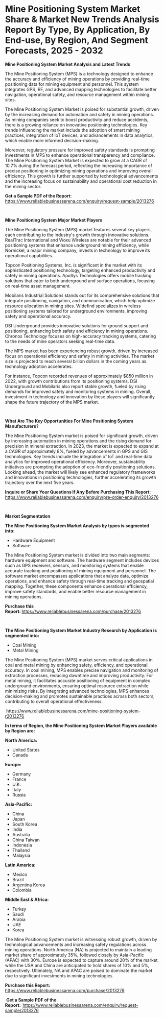 <p><h1>Mine Positioning System Market Share & Market New Trends Analysis Report By Type, By Application, By End-use, By Region, And Segment Forecasts, 2025 - 2032</h1></p><p><strong>Mine Positioning System Market Analysis and Latest Trends</strong></p>
<p><p>The Mine Positioning System (MPS) is a technology designed to enhance the accuracy and efficiency of mining operations by providing real-time positioning data for mining equipment and personnel. This system integrates GPS, RF, and advanced mapping technologies to facilitate better navigation, operational safety, and resource management within mining sites. </p><p>The Mine Positioning System Market is poised for substantial growth, driven by the increasing demand for automation and safety in mining operations. As mining companies seek to boost productivity and reduce accidents, there is a growing reliance on innovative positioning technologies. Key trends influencing the market include the adoption of smart mining practices, integration of IoT devices, and advancements in data analytics, which enable more informed decision-making.</p><p>Moreover, regulatory pressure for improved safety standards is prompting investments in MPS to enhance operational transparency and compliance. The Mine Positioning System Market is expected to grow at a CAGR of 10.7% during the forecast period, reflecting the increasing importance of precise positioning in optimizing mining operations and improving overall efficiency. This growth is further supported by technological advancements and the increasing focus on sustainability and operational cost reduction in the mining sector.</p></p>
<p><strong>Get a Sample PDF of the Report:&nbsp;</strong> <a href="https://www.reliablebusinessarena.com/enquiry/request-sample/2013276?utm_campaign=2779&utm_medium=2&utm_source=Github&utm_content=ia&utm_term=12042025&utm_id=mine-positioning-system">https://www.reliablebusinessarena.com/enquiry/request-sample/2013276</a></p>
<p>&nbsp;</p>
<p><strong>Mine Positioning System Major Market Players</strong></p>
<p><p>The Mine Positioning System (MPS) market features several key players, each contributing to the industry's growth through innovative solutions. RealTrac International and Woxu Wireless are notable for their advanced positioning systems that enhance underground mining efficiency, while Nornickel, a major mining company, invests in technology to improve its operational capabilities.</p><p>Topcon Positioning Systems, Inc. is significant in the market with its sophisticated positioning technology, targeting enhanced productivity and safety in mining operations. ApoSys Technologies offers mobile tracking solutions that cater to both underground and surface operations, focusing on real-time asset management.</p><p>Mobilaris Industrial Solutions stands out for its comprehensive solutions that integrate positioning, navigation, and communication, which help optimize resource allocation in mining sites. Widefind specializes in wireless positioning systems tailored for underground environments, improving safety and operational accuracy.</p><p>DSI Underground provides innovative solutions for ground support and positioning, enhancing both safety and efficiency in mining operations. Chronos Technology focuses on high-accuracy tracking systems, catering to the needs of mine operators seeking real-time data.</p><p>The MPS market has been experiencing robust growth, driven by increased focus on operational efficiency and safety in mining activities. The market size is projected to reach several billion dollars in the coming years as technology adoption accelerates.</p><p>For instance, Topcon recorded revenues of approximately $850 million in 2022, with growth contributions from its positioning systems. DSI Underground and Mobilaris also report stable growth, fueled by rising demands for improved safety and monitoring systems in mining. Overall, investment in technology and innovation by these players will significantly shape the future trajectory of the MPS market. </p></p>
<p>&nbsp;</p>
<p><strong>What Are The Key Opportunities For Mine Positioning System Manufacturers?</strong></p>
<p><p>The Mine Positioning System market is poised for significant growth, driven by increasing automation in mining operations and the rising demand for precision in mineral extraction. In 2023, the market is expected to expand at a CAGR of approximately 8%, fueled by advancements in GPS and GIS technologies. Key trends include the integration of IoT and real-time data analytics for improved operational efficiency. Moreover, sustainability initiatives are prompting the adoption of eco-friendly positioning solutions. Looking ahead, the market will likely see enhanced regulatory frameworks and innovations in positioning technologies, further accelerating its growth trajectory over the next five years.</p></p>
<p><strong>Inquire or Share Your Questions If Any Before Purchasing This Report:</strong> <a href="https://www.reliablebusinessarena.com/enquiry/pre-order-enquiry/2013276?utm_campaign=2779&utm_medium=2&utm_source=Github&utm_content=ia&utm_term=12042025&utm_id=mine-positioning-system">https://www.reliablebusinessarena.com/enquiry/pre-order-enquiry/2013276</a></p>
<p>&nbsp;</p>
<p><strong>Market Segmentation</strong></p>
<p><strong>The Mine Positioning System Market Analysis by types is segmented into:</strong></p>
<p><ul><li>Hardware Equipment</li><li>Software</li></ul></p>
<p><p>The Mine Positioning System market is divided into two main segments: hardware equipment and software. The hardware segment includes devices such as GPS receivers, sensors, and monitoring systems that enable accurate tracking and positioning of mining equipment and personnel. The software market encompasses applications that analyze data, optimize operations, and enhance safety through real-time tracking and geospatial mapping. Together, these components enhance operational efficiency, improve safety standards, and enable better resource management in mining operations.</p></p>
<p><strong>Purchase this Report:&nbsp;</strong><a href="https://www.reliablebusinessarena.com/purchase/2013276?utm_campaign=2779&utm_medium=2&utm_source=Github&utm_content=ia&utm_term=12042025&utm_id=mine-positioning-system">https://www.reliablebusinessarena.com/purchase/2013276</a></p>
<p>&nbsp;</p>
<p><strong>The Mine Positioning System Market Industry Research by Application is segmented into:</strong></p>
<p><ul><li>Coal Mining</li><li>Metal Mining</li></ul></p>
<p><p>The Mine Positioning System (MPS) market serves critical applications in coal and metal mining by enhancing safety, efficiency, and operational accuracy. In coal mining, MPS enables precise navigation and monitoring of extraction processes, reducing downtime and improving productivity. For metal mining, it facilitates accurate positioning of equipment in complex underground environments, ensuring optimal resource extraction while minimizing risks. By integrating advanced technologies, MPS enhances decision-making and promotes sustainable practices across both sectors, contributing to overall operational effectiveness.</p></p>
<p><a href="https://www.reliablebusinessarena.com/mine-positioning-system-r2013276?utm_campaign=2779&utm_medium=2&utm_source=Github&utm_content=ia&utm_term=12042025&utm_id=mine-positioning-system">&nbsp;https://www.reliablebusinessarena.com/mine-positioning-system-r2013276</a></p>
<p><strong>In terms of Region, the Mine Positioning System Market Players available by Region are:</strong></p>
<p>
    <p> <strong> North America: </strong>
        <ul>
            <li>United States</li>
            <li>Canada</li>
        </ul>
        </p> 
    <p> <strong> Europe: </strong>
        <ul>
            <li>Germany</li>
            <li>France</li>
            <li>U.K.</li>
            <li>Italy</li>
            <li>Russia</li>
        </ul>
        </p> 
    <p> <strong> Asia-Pacific: </strong>
        <ul>
            <li>China</li>
            <li>Japan</li>
            <li>South Korea</li>
            <li>India</li>
            <li>Australia</li>
            <li>China Taiwan</li>
            <li>Indonesia</li>
            <li>Thailand</li>
            <li>Malaysia</li>
        </ul>
        </p> 
    <p> <strong> Latin America: </strong>
        <ul>
            <li>Mexico</li>
            <li>Brazil</li>
            <li>Argentina Korea</li>
            <li>Colombia</li>
        </ul>
        </p> 
    <p> <strong> Middle East & Africa: </strong>
        <ul>
            <li>Turkey</li>
            <li>Saudi</li>
            <li>Arabia</li>
            <li>UAE</li>
            <li>Korea</li>
        </ul>
    </p>
    </p>
<p><p>The Mine Positioning System market is witnessing robust growth, driven by technological advancements and increasing safety regulations across mining operations. North America (NA) is projected to maintain a leading market share of approximately 35%, followed closely by Asia-Pacific (APAC) with 30%. Europe is expected to capture around 20% of the market, while the USA and China are anticipated to hold shares of 10% and 5%, respectively. Ultimately, NA and APAC are poised to dominate the market due to significant investments in mining technologies.</p></p>
<p><strong>Purchase this Report: </strong><a href="https://www.reliablebusinessarena.com/purchase/2013276?utm_campaign=2779&utm_medium=2&utm_source=Github&utm_content=ia&utm_term=12042025&utm_id=mine-positioning-system">https://www.reliablebusinessarena.com/purchase/2013276</a></p>
<p>&nbsp;<strong>Get a Sample PDF of the Report:&nbsp;&nbsp;</strong><a href="https://www.reliablebusinessarena.com/enquiry/request-sample/2013276?utm_campaign=2779&utm_medium=2&utm_source=Github&utm_content=ia&utm_term=12042025&utm_id=mine-positioning-system">https://www.reliablebusinessarena.com/enquiry/request-sample/2013276</a></p>
<p><strong></strong></p>
<p><p></p><p></p><p></p></p>
